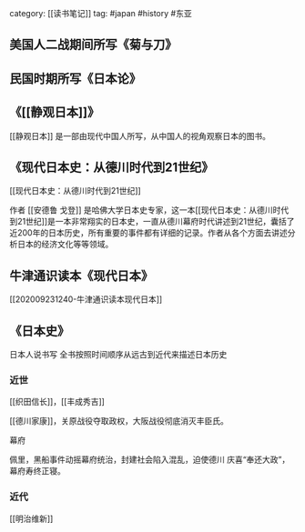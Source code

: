 category: [[读书笔记]]
tag: #japan #history #东亚




## 美国人二战期间所写《菊与刀》

## 民国时期所写《日本论》

## 《[[静观日本]]》
[[静观日本]] 是一部由现代中国人所写，从中国人的视角观察日本的图书。

## 《现代日本史：从德川时代到21世纪》
[[现代日本史：从德川时代到21世纪]]

作者 [[安德鲁 戈登]] 是哈佛大学日本史专家，这一本[[现代日本史：从德川时代到21世纪]]是一本非常翔实的日本史，一直从德川幕府时代讲述到21世纪，囊括了近200年的日本历史，所有重要的事件都有详细的记录。作者从各个方面去讲述分析日本的经济文化等等领域。


## 牛津通识读本《现代日本》
[[202009231240-牛津通识读本现代日本]]



## 《日本史》
日本人说书写
全书按照时间顺序从远古到近代来描述日本历史

### 近世
[[织田信长]]，[[丰成秀吉]]

[[德川家康]]，关原战役夺取政权，大阪战役彻底消灭丰臣氏。

幕府

佩里，黑船事件动摇幕府统治，封建社会陷入混乱，迫使德川 庆喜“奉还大政”，幕府寿终正寝。

### 近代
[[明治维新]]
